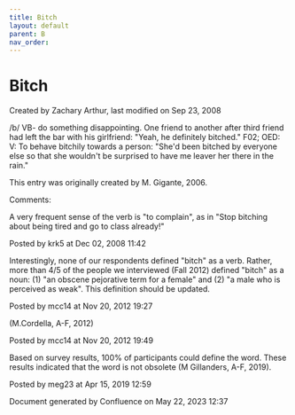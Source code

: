 ```yaml
---
title: Bitch
layout: default
parent: B
nav_order:
---
```


# Bitch

Created by  Zachary Arthur, last modified on Sep 23, 2008

/b/ VB- do something disappointing. One friend to another after third friend had left the bar with his girlfriend: &quot;Yeah, he definitely bitched.&quot; F02; OED: V: To behave bitchily towards a person: &quot;She'd been bitched by everyone else so that she wouldn't be surprised to have me leaver her there in the rain.&quot; 

This entry was originally created by M. Gigante, 2006.

Comments:

A very frequent sense of the verb is &quot;to complain&quot;, as in &quot;Stop bitching about being tired and go to class already!&quot;

Posted by krk5 at Dec 02, 2008 11:42

Interestingly, none of our respondents defined &quot;bitch&quot; as a verb. Rather, more than 4/5 of the people we interviewed (Fall 2012) defined &quot;bitch&quot; as a noun: (1) &quot;an obscene pejorative term for a female&quot; and (2) &quot;a male who is perceived as weak&quot;. This definition should be updated. 

Posted by mcc14 at Nov 20, 2012 19:27

(M.Cordella, A-F, 2012)

Posted by mcc14 at Nov 20, 2012 19:49

Based on survey results, 100% of participants could define the word. These results indicated that the word is not obsolete (M Gillanders, A-F, 2019).

Posted by meg23 at Apr 15, 2019 12:59

Document generated by Confluence on May 22, 2023 12:37


